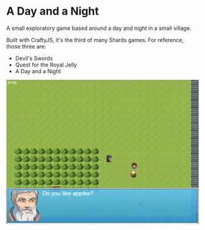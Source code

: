 A Day and a Night
=================

A small exploratory game based around a day and night in a small village.

Built with CraftyJS, it's the third of many Shards games. For reference, those three are:

- Devil's Swords
- Quest for the Royal Jelly
- A Day and a Night

![Screenshot](screenshot.png)
